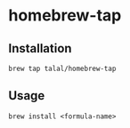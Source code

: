 # homebrew-tap

## Installation

```
brew tap talal/homebrew-tap
```

## Usage

```
brew install <formula-name>
```

[bonclay]: https://github.com/talal/bonclay
[mimir]: https://github.com/talal/mimir
